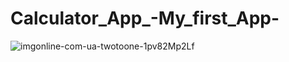 # Calculator_App_-My_first_App-


![imgonline-com-ua-twotoone-1pv82Mp2Lf](https://user-images.githubusercontent.com/98700871/211207562-1e7cb75f-24ab-4bef-a72b-553f7d7a6438.jpg)
